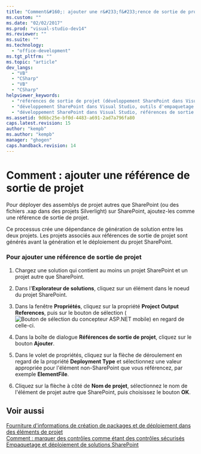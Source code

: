 ```yaml
---
title: "Comment&#160;: ajouter une r&#233;f&#233;rence de sortie de projet | Microsoft Docs"
ms.custom: ""
ms.date: "02/02/2017"
ms.prod: "visual-studio-dev14"
ms.reviewer: ""
ms.suite: ""
ms.technology: 
  - "office-development"
ms.tgt_pltfrm: ""
ms.topic: "article"
dev_langs: 
  - "VB"
  - "CSharp"
  - "VB"
  - "CSharp"
helpviewer_keywords: 
  - "références de sortie de projet (développement SharePoint dans Visual Studio)"
  - "développement SharePoint dans Visual Studio, outils d'empaquetage avancés"
  - "développement SharePoint dans Visual Studio, références de sortie de projet"
ms.assetid: 9d6bc25e-bf0d-4483-a691-2ad7a796fa80
caps.latest.revision: 15
author: "kempb"
ms.author: "kempb"
manager: "ghogen"
caps.handback.revision: 14
---
```

# Comment&#160;: ajouter une r&#233;f&#233;rence de sortie de projet
  Pour déployer des assemblys de projet autres que SharePoint \(ou des fichiers .xap dans des projets Silverlight\) sur SharePoint, ajoutez\-les comme une référence de sortie de projet.  
  
 Ce processus crée une dépendance de génération de solution entre les deux projets.  Les projets associés aux références de sortie de projet sont générés avant la génération et le déploiement du projet SharePoint.  
  
### Pour ajouter une référence de sortie de projet  
  
1.  Chargez une solution qui contient au moins un projet SharePoint et un projet autre que SharePoint.  
  
2.  Dans l'**Explorateur de solutions**, cliquez sur un élément dans le noeud du projet SharePoint.  
  
3.  Dans la fenêtre **Propriétés**, cliquez sur la propriété **Project Output References**, puis sur le bouton de sélection \(![Bouton de sélection du concepteur ASP.NET mobile](../sharepoint/media/mwellipsis.png "Bouton de sélection du concepteur ASP.NET mobile")\) en regard de celle\-ci.  
  
4.  Dans la boîte de dialogue **Références de sortie de projet**, cliquez sur le bouton **Ajouter**.  
  
5.  Dans le volet de propriétés, cliquez sur la flèche de déroulement en regard de la propriété **Deployment Type** et sélectionnez une valeur appropriée pour l'élément non\-SharePoint que vous référencez, par exemple **ElementFile**.  
  
6.  Cliquez sur la flèche à côté de **Nom de projet**, sélectionnez le nom de l'élément de projet autre que SharePoint, puis choisissez le bouton **OK**.  
  
## Voir aussi  
 [Fourniture d'informations de création de packages et de déploiement dans des éléments de projet](../sharepoint/providing-packaging-and-deployment-information-in-project-items.md)   
 [Comment : marquer des contrôles comme étant des contrôles sécurisés](../sharepoint/how-to-mark-controls-as-safe-controls.md)   
 [Empaquetage et déploiement de solutions SharePoint](../sharepoint/packaging-and-deploying-sharepoint-solutions.md)  
  
  